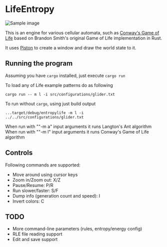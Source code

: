 # LifeEntropy

![Sample image](https://github.com/brundonsmith/life/raw/master/sample.png)

This is an engine for various cellular automata, such as [Conway's Game of Life](https://en.wikipedia.org/wiki/Conway%27s_Game_of_Life) based on Brandon Smith's original Game of Life implementation in Rust.


It uses [Piston](https://www.piston.rs/) to create a window and draw the world
state to it.

## Running the program

Assuming you have `cargo` installed, just execute `cargo run`

To load any of Life example patterns do as following
```
cargo run -- m l -i src/configurations/glider.txt
```

To run without `cargo`, using just build output
```
...target/debug/entropylife -m l -i ../../src/configurations/glider.txt
```

When run with ""-m a" input arguments it runs Langton's Ant algorithm
When run with ""-m l" input arguments it runs Conway's Game of Life algorithm


## Controls
Following commands are supported:
* Move around using cursor keys
* Zoom in/Zoom out: X/Z
* Pause/Resume: P/R
* Run slower/faster: S/F
* Dump info (generation count and speed): I
* Invert colors: C

## TODO
* More command-line parameters (rules, entropy/energy config)
* RLE file reading support
* Edit and save support
